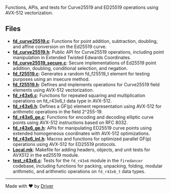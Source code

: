 <!--------------------------------------------------------------------------------->
<!-- IMPORTANT: This file is auto-generated by Driver (https://driver.ai). -------->
<!-- Manual edits may be overwritten on future commits. --------------------------->
<!--------------------------------------------------------------------------------->

Functions, APIs, and tests for Curve25519 and ED25519 operations using AVX-512 vectorization.


## Files
- **[fd_curve25519.c](fd_curve25519.c.md)**: Functions for point addition, subtraction, doubling, and affine conversion on the Ed25519 curve.
- **[fd_curve25519.h](fd_curve25519.h.md)**: Public API for Curve25519 operations, including point manipulation in Extended Twisted Edwards Coordinates.
- **[fd_curve25519_secure.c](fd_curve25519_secure.c.md)**: Secure implementations of Ed25519 point addition, doubling, conditional selection, and negation.
- **[fd_f25519.c](fd_f25519.c.md)**: Generates a random fd_f25519_t element for testing purposes using an insecure method.
- **[fd_f25519.h](fd_f25519.h.md)**: Defines and implements operations for Curve25519 field elements using AVX-512 vectorization.
- **[fd_r43x6.c](fd_r43x6.c.md)**: Functions for repeated squaring and multiplication operations on fd_r43x6_t data type in AVX-512.
- **[fd_r43x6.h](fd_r43x6.h.md)**: Defines a GF(p) element representation using AVX-512 for arithmetic operations in the field 2^255-19.
- **[fd_r43x6_ge.c](fd_r43x6_ge.c.md)**: Functions for encoding and decoding elliptic curve points using AVX-512 instructions based on RFC 8032.
- **[fd_r43x6_ge.h](fd_r43x6_ge.h.md)**: APIs for manipulating ED25519 curve points using extended homogeneous coordinates with AVX-512 optimizations.
- **[fd_r43x6_inl.h](fd_r43x6_inl.h.md)**: Macros and functions for optimized parallel GF(p) operations using AVX-512 for ED25519 protocols.
- **[Local.mk](Local.mk.md)**: Makefile for adding headers, objects, and unit tests for AVX512 in the ed25519 module.
- **[test_r43x6.c](test_r43x6.c.md)**: Tests for the `fd_r43x6` module in the `firedancer` codebase, including functions for packing, unpacking, folding, modular arithmetic, and arithmetic operations on `fd_r43x6_t` data types.

---
Made with ❤️ by [Driver](https://www.driver.ai/)